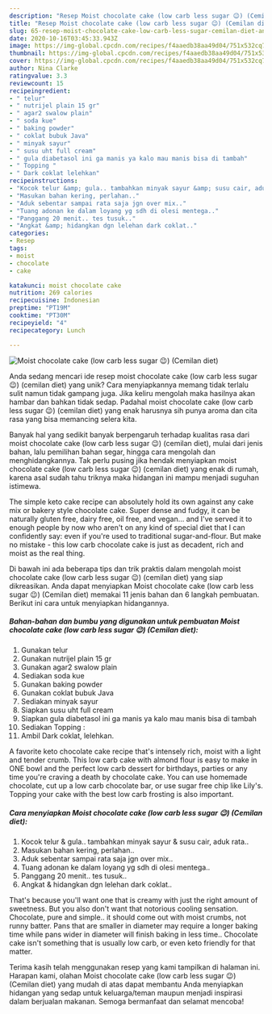 ```yaml
---
description: "Resep Moist chocolate cake (low carb less sugar 😉) (Cemilan diet) Anti Gagal"
title: "Resep Moist chocolate cake (low carb less sugar 😉) (Cemilan diet) Anti Gagal"
slug: 65-resep-moist-chocolate-cake-low-carb-less-sugar-cemilan-diet-anti-gagal
date: 2020-10-16T03:45:33.943Z
image: https://img-global.cpcdn.com/recipes/f4aaedb38aa49d04/751x532cq70/moist-chocolate-cake-low-carb-less-sugar-😉-cemilan-diet-foto-resep-utama.jpg
thumbnail: https://img-global.cpcdn.com/recipes/f4aaedb38aa49d04/751x532cq70/moist-chocolate-cake-low-carb-less-sugar-😉-cemilan-diet-foto-resep-utama.jpg
cover: https://img-global.cpcdn.com/recipes/f4aaedb38aa49d04/751x532cq70/moist-chocolate-cake-low-carb-less-sugar-😉-cemilan-diet-foto-resep-utama.jpg
author: Nina Clarke
ratingvalue: 3.3
reviewcount: 15
recipeingredient:
- " telur"
- " nutrijel plain 15 gr"
- " agar2 swalow plain"
- " soda kue"
- " baking powder"
- " coklat bubuk Java"
- " minyak sayur"
- " susu uht full cream"
- " gula diabetasol ini ga manis ya kalo mau manis bisa di tambah"
- " Topping "
- " Dark coklat lelehkan"
recipeinstructions:
- "Kocok telur &amp; gula.. tambahkan minyak sayur &amp; susu cair, aduk rata.."
- "Masukan bahan kering, perlahan.."
- "Aduk sebentar sampai rata saja jgn over mix.."
- "Tuang adonan ke dalam loyang yg sdh di olesi mentega.."
- "Panggang 20 menit.. tes tusuk.."
- "Angkat &amp; hidangkan dgn lelehan dark coklat.."
categories:
- Resep
tags:
- moist
- chocolate
- cake

katakunci: moist chocolate cake 
nutrition: 269 calories
recipecuisine: Indonesian
preptime: "PT19M"
cooktime: "PT30M"
recipeyield: "4"
recipecategory: Lunch

---
```



![Moist chocolate cake (low carb less sugar 😉) (Cemilan diet)](https://img-global.cpcdn.com/recipes/f4aaedb38aa49d04/751x532cq70/moist-chocolate-cake-low-carb-less-sugar-😉-cemilan-diet-foto-resep-utama.jpg)

Anda sedang mencari ide resep moist chocolate cake (low carb less sugar 😉) (cemilan diet) yang unik? Cara menyiapkannya memang tidak terlalu sulit namun tidak gampang juga. Jika keliru mengolah maka hasilnya akan hambar dan bahkan tidak sedap. Padahal moist chocolate cake (low carb less sugar 😉) (cemilan diet) yang enak harusnya sih punya aroma dan cita rasa yang bisa memancing selera kita.

Banyak hal yang sedikit banyak berpengaruh terhadap kualitas rasa dari moist chocolate cake (low carb less sugar 😉) (cemilan diet), mulai dari jenis bahan, lalu pemilihan bahan segar, hingga cara mengolah dan menghidangkannya. Tak perlu pusing jika hendak menyiapkan moist chocolate cake (low carb less sugar 😉) (cemilan diet) yang enak di rumah, karena asal sudah tahu triknya maka hidangan ini mampu menjadi suguhan istimewa.

The simple keto cake recipe can absolutely hold its own against any cake mix or bakery style chocolate cake. Super dense and fudgy, it can be naturally gluten free, dairy free, oil free, and vegan… and I&#39;ve served it to enough people by now who aren&#39;t on any kind of special diet that I can confidently say: even if you&#39;re used to traditional sugar-and-flour. But make no mistake - this low carb chocolate cake is just as decadent, rich and moist as the real thing.


Di bawah ini ada beberapa tips dan trik praktis dalam mengolah moist chocolate cake (low carb less sugar 😉) (cemilan diet) yang siap dikreasikan. Anda dapat menyiapkan Moist chocolate cake (low carb less sugar 😉) (Cemilan diet) memakai 11 jenis bahan dan 6 langkah pembuatan. Berikut ini cara untuk menyiapkan hidangannya.

<!--inarticleads1-->

##### Bahan-bahan dan bumbu yang digunakan untuk pembuatan Moist chocolate cake (low carb less sugar 😉) (Cemilan diet):

1. Gunakan  telur
1. Gunakan  nutrijel plain 15 gr
1. Gunakan  agar2 swalow plain
1. Sediakan  soda kue
1. Gunakan  baking powder
1. Gunakan  coklat bubuk Java
1. Sediakan  minyak sayur
1. Siapkan  susu uht full cream
1. Siapkan  gula diabetasol ini ga manis ya kalo mau manis bisa di tambah
1. Sediakan  Topping :
1. Ambil  Dark coklat, lelehkan.


A favorite keto chocolate cake recipe that&#39;s intensely rich, moist with a light and tender crumb. This low carb cake with almond flour is easy to make in ONE bowl and the perfect low carb dessert for birthdays, parties or any time you&#39;re craving a death by chocolate cake. You can use homemade chocolate, cut up a low carb chocolate bar, or use sugar free chip like Lily&#39;s. Topping your cake with the best low carb frosting is also important. 

<!--inarticleads2-->

##### Cara menyiapkan Moist chocolate cake (low carb less sugar 😉) (Cemilan diet):

1. Kocok telur &amp; gula.. tambahkan minyak sayur &amp; susu cair, aduk rata..
1. Masukan bahan kering, perlahan..
1. Aduk sebentar sampai rata saja jgn over mix..
1. Tuang adonan ke dalam loyang yg sdh di olesi mentega..
1. Panggang 20 menit.. tes tusuk..
1. Angkat &amp; hidangkan dgn lelehan dark coklat..


That&#39;s because you&#39;ll want one that is creamy with just the right amount of sweetness. But you also don&#39;t want that notorious cooling sensation. Chocolate, pure and simple.. it should come out with moist crumbs, not runny batter. Pans that are smaller in diameter may require a longer baking time while pans wider in diameter will finish baking in less time.. Chocolate cake isn&#39;t something that is usually low carb, or even keto friendly for that matter. 

Terima kasih telah menggunakan resep yang kami tampilkan di halaman ini. Harapan kami, olahan Moist chocolate cake (low carb less sugar 😉) (Cemilan diet) yang mudah di atas dapat membantu Anda menyiapkan hidangan yang sedap untuk keluarga/teman maupun menjadi inspirasi dalam berjualan makanan. Semoga bermanfaat dan selamat mencoba!
